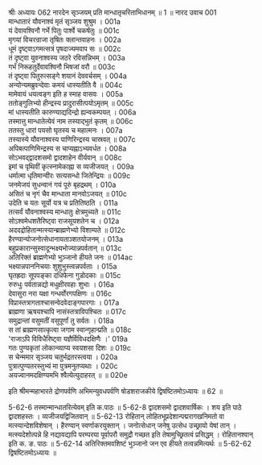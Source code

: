 श्रीः
अध्यायः 062
नारदेन सृञ्जयम् प्रति मान्धातृचरिताभिधानम् ॥ 1 ॥
नारद उवाच 	001  
मान्धातारं यौवनाश्वं मृतं सृञ्जय शुश्रुम ।	001a  
यं देवावश्विनौ गर्भे पितुः पार्श्वे चकर्षतुः ॥	001c  
मृगयां विचरन्राजा तृषितः क्लान्तवाहनः ।	002a  
धूमं दृष्ट्वाऽगमत्सत्रं पृषदाज्यमवाप सः ॥	002c  
तं दृष्ट्वा युवनाश्वस्य जठरे रविसन्निभम् ।	003a  
गर्भं निरूहतुर्देवावश्विनौ भिषजां वरौ ॥	003c  
तं दृष्ट्वा पितुरुत्सङ्गे शयानं देववर्चसम् ।	004a  
अन्योन्यमब्रुवन्देवाः कमयं धास्यतीति वै ॥	004c  
मामेवायं धयत्वङ्ग इति ह स्माह वासवः ।	005a  
ततोङ्गुलिभ्यो हीन्द्रस्य प्रादुरासीत्पयोऽमृतम् ॥	005c  
मां धास्यतीति कारुण्याद्यदिन्द्रो ह्यन्वकम्पयत् ।	006a  
तस्मात्तु मान्धातेत्येवं नाम तस्याद्भुतं कृतम् ॥	006c  
ततस्तु धारां पयसो घृतस्य च महात्मनः ।	007a  
तस्यास्ये यौवनाश्वस्य पाणिरिन्द्रस्य चास्रवत् ॥	007c  
अपिबत्पाणिमिन्द्रस्य स चाप्यह्नाऽभ्यवर्धत ।	008a  
सोऽभवद्द्वादशसमो द्वादशाहेन वीर्यवान् ॥	008c  
इमां च पृथिवीं कृत्स्नामेकाह्ना स व्यजीजयत् ।	009a  
धर्मात्मा धृतिमान्वीरः सत्यसन्धो जितेन्द्रियः ॥	009c  
जनमेजयं सुधन्वानं गयं पूरुं बृहद्रथम् ।	010a  
असितं च नृगं चैव मान्धाता मानवोऽजयत् ॥	010c  
उदेति च यतः सूर्यो यत्र च प्रतितिष्ठति ।	011a  
तत्सर्वं यौवनाश्वस्य मान्धातुः क्षेत्रमुच्यते ॥	011c  
सोऽश्वमेधशतैरिष्ट्वा राजसूयशतेन च ।	012a  
अददद्रोहितान्मत्स्यान्ब्राह्मणेभ्यो विशाम्पते ॥	012c  
हैरण्यान्योजनोत्सेधानायताञ्शतयोजनम् ।	013a  
बहुप्रकारान्सुस्वादून्भक्ष्यभोज्यान्नपर्वतान् ॥	013c  
अतिरिक्तं ब्राह्मणेभ्यो भुञ्जानो हीयते जनः ॥	014ac  
भक्ष्यान्नपाननिचयाः शुशुभुस्त्वन्नपर्वताः ।	015a  
घृतह्रदाः सूपपङ्का दधिफेना गुडोदकाः ॥	015c  
रुरुधुः पर्वतान्नद्यो मधुक्षीरवहाः शुभाः ।	016a  
देवासुरा नरा यक्षा गन्धर्वोरगपक्षिणः ॥	016c  
विप्रास्तत्रागताश्चासन्वेदवेदाङ्गपारगाः ।	017a  
ब्राह्मणा ऋषयश्चापि नासंस्तत्राविपश्चितः ॥	017c  
समुद्रान्तां वसुमतीं वसुपूर्णां तु सर्वतः ।	018a  
स तां ब्राह्मणसात्कृत्वा जगाम स्वान्गृहान्प्रति ॥	018c  
\'राजाऽपि विविधैरिष्ट्वा यज्ञैर्विविधदक्षिणैः ।\'	019a  
गतः पुण्यकृतां लोकान्व्याप्य स्वयशसा दिशः ॥	019c  
स चेन्ममार सृञ्जय चतुर्भद्रतरस्त्वया ।	020a  
पुत्रात्पुण्यतरस्तुभ्यं मा पुत्रमनुतप्यथाः ।	020c  
अयज्वानमदक्षिण्यमभि श्वैत्येत्युदाहरत् ॥ ॥	020e  

इति श्रीमन्महाभारते द्रोणपर्वणि अभिमन्युवधपर्वणि षोडशराजकीये द्विषष्टितमोऽध्यायः ॥ 62 ॥

5-62-6 तस्मान्मान्धातरित्येवम् इति क.पाठः ॥ 5-62-8 द्वादशसमो द्वादशवार्षिकः । शय इति पाठे द्वादशहस्तः । व्यजीजयद्विजितवान् ॥ 5-62-13 रोहितान् लोहितभूप्रदेशान्पद्मरागखनिमतो वा मत्स्यान्देशविशेषान् । हैरण्यान् स्वर्णाकरयुक्तान् । जनोत्सेधान् जनेषु उत्सेध उच्छ्रायो येषां तान् । मत्स्यदेशोत्पन्ने हि नद्यावद्यापि परम्परया पूर्वापरौ समुद्रौ गच्छत इति तेषामुच्छ्रितत्वं प्रसिद्धम् । रोहितानश्वान् इति क. ङ. पाठः ॥ 5-62-14 अतिरिक्तमवशिष्टं भुञ्जानो जन एव हीयते तत्वन्नमित्यर्थः ॥ 5-62-62 द्विषष्टितमोऽध्यायः ॥
